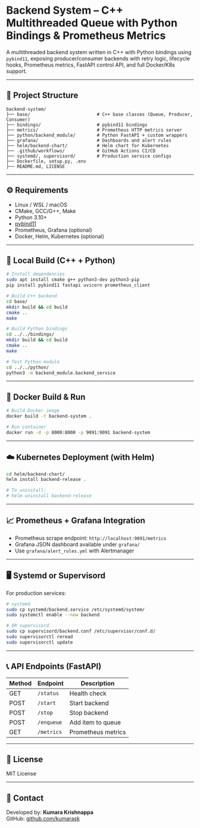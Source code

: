 # Backend System – C++ Multithreaded Queue with Python Bindings & Prometheus Metrics

A multithreaded backend system written in C++ with Python bindings using `pybind11`, exposing producer/consumer backends with retry logic, lifecycle hooks, Prometheus metrics, FastAPI control API, and full Docker/K8s support.

---

## 📁 Project Structure

```
backend-system/
├── base/                         # C++ base classes (Queue, Producer, Consumer)
├── bindings/                     # pybind11 bindings
├── metrics/                      # Prometheus HTTP metrics server
├── python/backend_module/        # Python FastAPI + custom wrappers
├── grafana/                      # Dashboards and alert rules
├── helm/backend-chart/           # Helm chart for Kubernetes
├── .github/workflows/            # GitHub Actions CI/CD
├── systemd/, supervisord/        # Production service configs
├── Dockerfile, setup.py, .env
├── README.md, LICENSE
```

---

## ⚙️ Requirements

- Linux / WSL / macOS
- CMake, GCC/G++, Make
- Python 3.10+
- [pybind11](https://github.com/pybind/pybind11)
- Prometheus, Grafana (optional)
- Docker, Helm, Kubernetes (optional)

---

## 🧪 Local Build (C++ + Python)

```bash
# Install dependencies
sudo apt install cmake g++ python3-dev python3-pip
pip install pybind11 fastapi uvicorn prometheus_client

# Build C++ backend
cd base/
mkdir build && cd build
cmake ..
make

# Build Python bindings
cd ../../bindings/
mkdir build && cd build
cmake ..
make

# Test Python module
cd ../../python/
python3 -m backend_module.backend_service
```

---

## 🐳 Docker Build & Run

```bash
# Build Docker image
docker build -t backend-system .

# Run container
docker run -d -p 8000:8000 -p 9091:9091 backend-system
```

---

## ☁️ Kubernetes Deployment (with Helm)

```bash
cd helm/backend-chart/
helm install backend-release .

# To uninstall:
# helm uninstall backend-release
```

---

## 📈 Prometheus + Grafana Integration

- Prometheus scrape endpoint: `http://localhost:9091/metrics`
- Grafana JSON dashboard available under `grafana/`
- Use `grafana/alert_rules.yml` with Alertmanager

---

## 🖥️ Systemd or Supervisord

For production services:

```bash
# systemd
sudo cp systemd/backend.service /etc/systemd/system/
sudo systemctl enable --now backend

# OR supervisord
sudo cp supervisord/backend.conf /etc/supervisor/conf.d/
sudo supervisorctl reread
sudo supervisorctl update
```

---

## 📞 API Endpoints (FastAPI)

| Method | Endpoint          | Description         |
|--------|-------------------|---------------------|
| GET    | `/status`         | Health check        |
| POST   | `/start`          | Start backend       |
| POST   | `/stop`           | Stop backend        |
| POST   | `/enqueue`        | Add item to queue   |
| GET    | `/metrics`        | Prometheus metrics  |

---

## 📜 License

MIT License

---

## 🙋 Contact

Developed by: **Kumara Krishnappa**  
GitHub: [github.com/kumarask](https://github.com/kumarask)